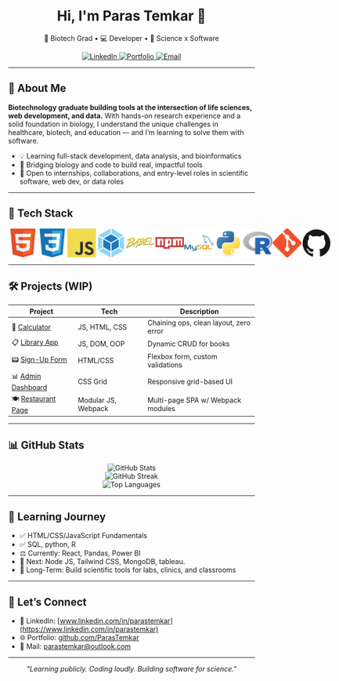 <h1 align="center">Hi, I'm Paras Temkar 👋</h1>
<p align="center">
🧬 Biotech Grad • 💻 Developer • 🔬 Science x Software
</p>

<p align="center">
  <a href="https://www.linkedin.com/in/parastemkar">
    <img alt="LinkedIn" src="https://img.shields.io/badge/LinkedIn-blue?style=for-the-badge&logo=linkedin&logoColor=white">
  </a>
  <a href="https://github.com/ParasTemkar">
    <img alt="Portfolio" src="https://img.shields.io/badge/Portfolio-000?style=for-the-badge&logo=githubpages&logoColor=white">
  </a>
  <a href="mailto:parastemkar@outlook.com">
    <img alt="Email" src="https://img.shields.io/badge/Email-D14836?style=for-the-badge&logo=gmail&logoColor=white">
  </a>
</p>

---

## 🚀 About Me

**Biotechnology graduate building tools at the intersection of life sciences, web development, and data.**
With hands-on research experience and a solid foundation in biology, I understand the unique challenges in healthcare, biotech, and education — and I’m learning to solve them with software.

* 💡 Learning full-stack development, data analysis, and bioinformatics
* 🧠 Bridging biology and code to build real, impactful tools
* 🤝 Open to internships, collaborations, and entry-level roles in scientific software, web dev, or data roles

---

## 🔧 Tech Stack

<p style="display:flex">
  <img src="https://raw.githubusercontent.com/devicons/devicon/master/icons/html5/html5-original.svg" alt="HTML5" width="60" height="60" />
  <img src="https://raw.githubusercontent.com/devicons/devicon/master/icons/css3/css3-original.svg" alt="CSS3" width="60" height="60" />
  <img src="https://raw.githubusercontent.com/devicons/devicon/master/icons/javascript/javascript-original.svg" alt="JavaScript" width="60" height="60" />
  <img src="https://raw.githubusercontent.com/devicons/devicon/master/icons/webpack/webpack-original.svg" alt="Webpack" width="60" height="60" />
  <img src="https://raw.githubusercontent.com/devicons/devicon/master/icons/babel/babel-original.svg" alt="Babel" width="60" height="60" />
  <img src="https://raw.githubusercontent.com/devicons/devicon/master/icons/npm/npm-original-wordmark.svg" alt="npm" width="60" height="60" />
  <img src="https://raw.githubusercontent.com/devicons/devicon/master/icons/mysql/mysql-original-wordmark.svg" alt="mysql" width="60" height="60" />
  <img src="https://raw.githubusercontent.com/devicons/devicon/master/icons/python/python-original.svg" alt="Python" width="60" height="60" />
  <img src="https://raw.githubusercontent.com/devicons/devicon/master/icons/r/r-original.svg" alt="R" width="60" height="60" />
  <img src="https://raw.githubusercontent.com/devicons/devicon/master/icons/git/git-original.svg" alt="Git" width="60" height="60" />
  <img src="https://raw.githubusercontent.com/devicons/devicon/master/icons/github/github-original.svg"
       alt="GitHub"
       width="60"
       height="60"
       style="filter: drop-shadow(0 0 0 #ffffff);">
</p>

---

## 🛠️ Projects (WIP)

| Project                                                        | Tech                | Description                            |
| -------------------------------------------------------------- | ------------------- | -------------------------------------- |
| 🔢 [Calculator](https://yourgithub.github.io/calculator)       | JS, HTML, CSS       | Chaining ops, clean layout, zero error |
| 📋 [Library App](https://yourgithub.github.io/library)         | JS, DOM, OOP        | Dynamic CRUD for books                 |
| 📟 [Sign-Up Form](https://yourgithub.github.io/signup-form)    | HTML/CSS            | Flexbox form, custom validations       |
| 📊 [Admin Dashboard](https://yourgithub.github.io/dashboard)   | CSS Grid            | Responsive grid-based UI               |
| 🍽️ [Restaurant Page](https://yourgithub.github.io/restaurant) | Modular JS, Webpack | Multi-page SPA w/ Webpack modules      |

---

## 📊 GitHub Stats

<p align="center">
  <img src="https://github-readme-stats.vercel.app/api?username=ParasTemkar&show_icons=true&theme=radical" alt="GitHub Stats" />
  <br />
  <img src="https://github-readme-streak-stats.herokuapp.com?user=ParasTemkar&theme=radical" alt="GitHub Streak" />
  <br />
  <img src="https://github-readme-stats.vercel.app/api/top-langs/?username=ParasTemkar&layout=compact&theme=radical" alt="Top Languages" />
</p>

---

## 🧠 Learning Journey

* ✅ HTML/CSS/JavaScript Fundamentals
* ✅ SQL, python, R
* ⚖️ Currently: React, Pandas, Power BI
* 🔢 Next: Node JS, Tailwind CSS, MongoDB, tableau.
* 🌟 Long-Term: Build scientific tools for labs, clinics, and classrooms

---

## 🤝 Let’s Connect

* 💼 LinkedIn: [www.linkedin.com/in/parastemkar](https://www.linkedin.com/in/parastemkar)
* 🌐 Portfolio: [github.com/ParasTemkar](https://github.com/ParasTemkar)
* 📨 Mail: parastemkar@outlook.com

---

<p align="center">
  <i>"Learning publicly. Coding loudly. Building software for science."</i>
</p>
